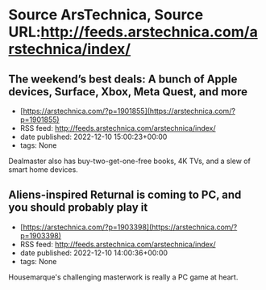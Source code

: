 # Source ArsTechnica, Source URL:http://feeds.arstechnica.com/arstechnica/index/

## The weekend’s best deals: A bunch of Apple devices, Surface, Xbox, Meta Quest, and more
 - [https://arstechnica.com/?p=1901855](https://arstechnica.com/?p=1901855)
 - RSS feed: http://feeds.arstechnica.com/arstechnica/index/
 - date published: 2022-12-10 15:00:23+00:00
 - tags: None

Dealmaster also has buy-two-get-one-free books, 4K TVs, and a slew of smart home devices.

## Aliens-inspired Returnal is coming to PC, and you should probably play it
 - [https://arstechnica.com/?p=1903398](https://arstechnica.com/?p=1903398)
 - RSS feed: http://feeds.arstechnica.com/arstechnica/index/
 - date published: 2022-12-10 14:00:36+00:00
 - tags: None

Housemarque's challenging masterwork is really a PC game at heart.
